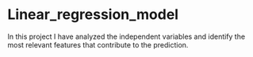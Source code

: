 # Linear_regression_model
In this project I have analyzed the independent variables and identify the most relevant features that contribute to the prediction.
